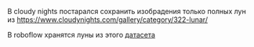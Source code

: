 В cloudy nights постарался сохранить изобрадения только полных лун из https://www.cloudynights.com/gallery/category/322-lunar/

В roboflow хранятся луны из этого [датасета](https://universe.roboflow.com/planetsyolo/planets_and_moons/browse?queryText=&pageSize=50&startingIndex=0&browseQuery=true)
